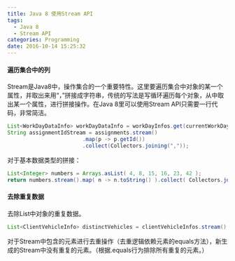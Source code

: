 ```yaml
---
title: Java 8 使用Stream API
tags:
  - Java 8
  - Stream API
categories: Programming
date: 2016-10-14 15:25:32
---
```



#### 遍历集合中的列

Stream是Java8中，操作集合的一个重要特性。这里要遍历集合中对象的某一个属性，并取出来用“，”拼接成字符串，传统的写法是写循环遍历每个对象，从中取出某一个属性，进行拼接操作。在Java 8里可以使用Stream API只需要一行代码，非常简洁。

<!-- more -->

```Java
List<WorkDayDataInfo> workDayDataInfo = workDayInfos.get(currentWorkDay).getDatas();
String assignmentIdStream = assignments.stream()
                        .map(p -> p.getId())
                        .collect(Collectors.joining(","));
```

对于基本数据类型的拼接：

```Java
List<Integer> numbers = Arrays.asList( 4, 8, 15, 16, 23, 42 );
return numbers.stream().map( n -> n.toString() ).collect( Collectors.joining( "," ) );
```

#### 去除重复数据

去除List中对象的重复数据。

```Java
List<ClientVehicleInfo> distinctVehicles = clientVehicleInfos.stream().distinct().collect(Collectors.toList());
```

对于Stream中包含的元素进行去重操作（去重逻辑依赖元素的equals方法），新生成的Stream中没有重复的元素。（根据.equals行为排除所有重复的元素。）
